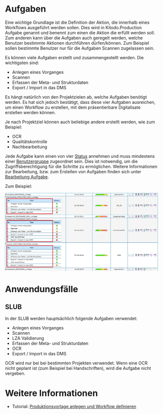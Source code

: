 # Aufgaben
Eine wichtige Grundlage ist die Definition der Aktion, die innerhalb eines Workflows ausgeführt werden sollen. Dies wird in Kitodo.Production Aufgabe genannt und benennt zum einen die Aktion die erfüllt werden soll. Zum anderen kann über die Aufgaben auch geregelt werden, welche Benutzer bestimmte Aktionen durchführen dürfen/können. Zum Beispiel sollen bestimmte Benutzer nur für die Aufgaben Scannen zugelassen sein. 

Es können viele Aufgaben erstellt und zusammengestellt werden. Die wichtigsten sind:

* Anlegen eines Vorganges
* Scannen
* Erfassen der Meta- und Strukturdaten
* Export / Import in das DMS

Es hängt natürlich von den Projektzielen ab, welche Aufgaben benötigt werden. Es hat sich jedoch bestätigt, dass diese vier Aufgaben ausreichen, um einen Workflow zu erstellen, mit dem präsentierbare Digitalisate erstellen werden können. 

Je nach Projektziel können auch beliebige andere erstellt werden, wie zum Beispiel:

* OCR
* Qualitätskontrolle
* Nachbearbeitung

Jede Aufgabe kann einen von vier [Status](Status-der-Aufgaben.md) annehmen und muss mindestens einer [Benutzergruppe](https://intranet.slub-dresden.de/display/GOOBI/Aufgaben) zugeordnet sein. Dies ist notwendig, um die Zugriffsberechtigung für die Schritte zu ermöglichen. Weitere Informationen zur Bearbeitung, bzw. zum Erstellen von Aufgaben finden sich unter [Bearbeitung Aufgabe](Bearbeitung-Aufgabe.md).

Zum Beispiel:  

![Aufgaben](images/Aufgaben3.jpg)

# Anwendungsfälle
## SLUB

In der SLUB werden hauptsächlich folgende Aufgaben verwendet: 

* Anlegen eines Vorganges
* Scannen
* LZA Validierung
* Erfassen der Meta- und Strukturdaten 
* OCR
* Export / Import in das DMS

OCR wird nur bei bei bestimmten Projekten verwendet. Wenn eine OCR nicht geplant ist (zum Beispiel bei Handschriften), wird die Aufgabe nicht vergeben. 

# Weitere Informationen
* Tutorial: [Produktionsvorlage anlegen und Workflow definieren](https://github.com/kitodo/kitodo-tutorials/blob/master/kitodo2/04_produktionsvorlage-anlegen-und-workflow-definieren.md)